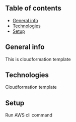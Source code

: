 ## Table of contents
* [General info](#general-info)
* [Technologies](#technologies)
* [Setup](#setup)

## General info
This is cloudformation template
	
## Technologies
Cloudformation template



	
## Setup
Run AWS cli command

```
